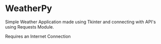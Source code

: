 # WeatherPy
Simple Weather Application made using Tkinter and connecting with API's using Requests Module.

Requires an Internet Connection